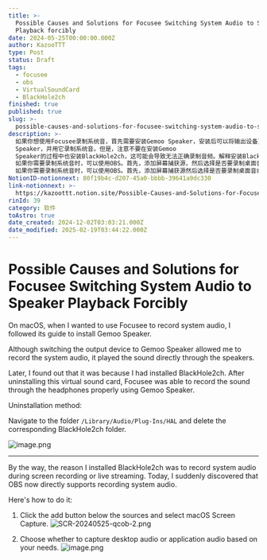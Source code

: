 ```yaml
---
title: >-
  Possible Causes and Solutions for Focusee Switching System Audio to Speaker
  Playback forcibly
date: 2024-05-25T00:00:00.000Z
author: KazooTTT
type: Post
status: Draft
tags:
  - focusee
  - obs
  - VirtualSoundCard
  - BlackHole2ch
finished: true
published: true
slug: >-
  possible-causes-and-solutions-for-focusee-switching-system-audio-to-speaker-playback-forcibly-en
description: >-
  如果你想使用Focusee录制系统音，首先需要安装Gemoo Speaker，安装后可以将输出设备更改为Gemoo
  Speaker，并用它录制系统音。但是，注意不要在安装Gemoo
  Speaker的过程中也安装BlackHole2ch，这可能会导致无法正确录制音频。解释安装BlackHole2ch的方法是删除与其相关的文件夹。
  如果你需要录制系统音时，可以使用OBS。首先，添加屏幕捕获源，然后选择是否要录制桌面音或应用音。
  如果你需要录制系统音时，可以使用OBS。首先，添加屏幕捕获源然后选择是否要录制桌面音或应用音。
NotionID-notionnext: 80f19b4c-d207-45a0-bbbb-39641a9dc330
link-notionnext: >-
  https://kazoottt.notion.site/Possible-Causes-and-Solutions-for-Focusee-Switching-System-Audio-to-Speaker-Playback-forcibly-80f19b4cd20745a0bbbb39641a9dc330
rinId: 39
category: 软件
toAstro: true
date_created: 2024-12-02T03:03:21.000Z
date_modified: 2025-02-19T03:44:22.000Z
---
```


# Possible Causes and Solutions for Focusee Switching System Audio to Speaker Playback Forcibly

On macOS, when I wanted to use Focusee to record system audio, I followed its guide to install Gemoo Speaker.

Although switching the output device to Gemoo Speaker allowed me to record the system audio, it played the sound directly through the speakers.

Later, I found out that it was because I had installed BlackHole2ch. After uninstalling this virtual sound card, Focusee was able to record the sound through the headphones properly using Gemoo Speaker.

Uninstallation method:

Navigate to the folder `/Library/Audio/Plug-Ins/HAL` and delete the corresponding BlackHole2ch folder.

![image.png](<https://pictures.kazoottt.top/2024/05/20240525-26e60249b527dc5dc46c78eb123769bf.png>)

---

By the way, the reason I installed BlackHole2ch was to record system audio during screen recording or live streaming. Today, I suddenly discovered that OBS now directly supports recording system audio.

Here's how to do it:

1. Click the add button below the sources and select macOS Screen Capture.
   ![SCR-20240525-qcob-2.png](<https://pictures.kazoottt.top/2024/05/20240525-862b985a72997075bf72d8dd84efa46c.png>)

2. Choose whether to capture desktop audio or application audio based on your needs.
   ![image.png](<https://pictures.kazoottt.top/2024/05/20240525-b1ea5d3a03406f26588601ed66067a05.png>)
